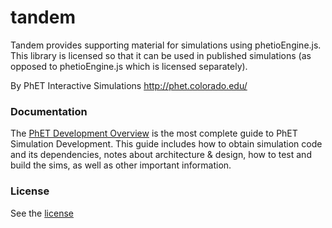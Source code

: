 tandem
=====

Tandem provides supporting material for simulations using phetioEngine.js.  This library is licensed
so that it can be used in published simulations (as opposed to phetioEngine.js which is licensed separately).

By PhET Interactive Simulations
http://phet.colorado.edu/

### Documentation
The [PhET Development Overview](http://bit.ly/phet-html5-development-overview) is the most complete guide to PhET Simulation Development. This guide includes how 
to obtain simulation code and its dependencies, notes about architecture & design, how to test and build the sims, as well as other important information.

### License
See the [license](LICENSE)